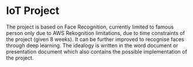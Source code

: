 # IoT Project
 The project is based on Face Recognition, currently limited to famous person only due to AWS Rekognition limitations, due to time constraints of the project (given 8 weeks).
 It can be further improved to recognise faces through deep learning.
 The idealogy is written in the word document or presentation document which also contains the possible implementation of the project.
